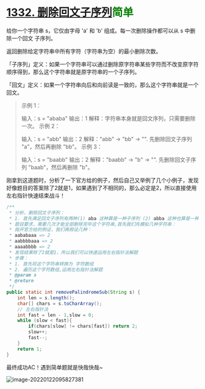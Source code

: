 # [1332. 删除回文子序列](https://leetcode-cn.com/problems/remove-palindromic-subsequences/)<font color=green>简单</font>

给你一个字符串 s，它仅由字母 'a' 和 'b' 组成。每一次删除操作都可以从 s 中删除一个回文 子序列。

返回删除给定字符串中所有字符（字符串为空）的最小删除次数。

「子序列」定义：如果一个字符串可以通过删除原字符串某些字符而不改变原字符顺序得到，那么这个字符串就是原字符串的一个子序列。

「回文」定义：如果一个字符串向后和向前读是一致的，那么这个字符串就是一个回文。

> 示例 1：
>
> 输入：s = "ababa"
> 输出：1
> 解释：字符串本身就是回文序列，只需要删除一次。
> 示例 2：
>
> 输入：s = "abb"
> 输出：2
> 解释："abb" -> "bb" -> "". 
> 先删除回文子序列 "a"，然后再删除 "bb"。
> 示例 3：
>
> 输入：s = "baabb"
> 输出：2
> 解释："baabb" -> "b" -> "". 
> 先删除回文子序列 "baab"，然后再删除 "b"。

刚拿到这道题时，分析了一下官方给的例子，然后自己又举例了几个小例子，发现好像题目的答案除了2就是1，如果遇到了不相同的，那么必定是2，所以直接使用左右指针快速结束战斗！



```java
/**
 * 分析，删除回文子序列：
 * 1. 首先满足回文子序列有两种(1) aba 这种算是一种子序列 (2) abba 这种也算是一种子序列
 * 题目要求，需要几次才能全部删除完毕这个字符串,首先我们先模拟几种字符串：
 * 抛开官方给的例证，我们再假设几种：
 * aababaaa => 2
 * aabbbbaaa => 2
 * aaaabbbb => 2
 * 发现结果除了2就是1，所以我们可以快速运用左右指针法解题
 * 步骤：
 * 1. 首先将这个字符串转换为 字符数组
 * 2. 遍历这个字符数组,运用左右指针法解题
 * @param s
 * @return
 */
public static int removePalindromeSub(String s) {
    int len = s.length();
    char[] chars = s.toCharArray();
    // 左右指针法
    int fast = len - 1,slow = 0;
    while (slow < fast){
        if(chars[slow] != chars[fast]) return 2;
        slow++;
        fast--;
    }
    return 1;
}
```

最终成功AC！遇到简单题就是快哉快哉~

![image-20220122095827381](http://rloqc3ngo.hd-bkt.clouddn.com/image-20220122095827381.png)